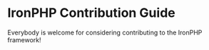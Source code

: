 # IronPHP Contribution Guide

Everybody is welcome for considering contributing to the IronPHP framework!
